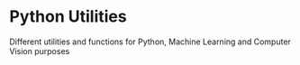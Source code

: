 # Python Utilities
Different utilities and functions for Python, Machine Learning and Computer Vision purposes
